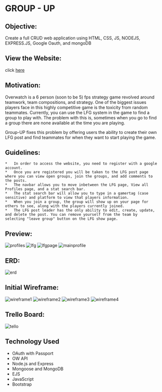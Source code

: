 # GROUP - UP

## Objective:


Create a full CRUD web application using HTML, CSS, JS, NODEJS, EXPRESS.JS, Google Oauth, and mongoDB


## View the Website:


click [here](https://ow-group-up.herokuapp.com/)


## Motivation:


Overwatch is a 6 person (soon to be 5) fps strategy game revolved around teamwork, team compositions, and strategy. One of the biggest issues players face in this highly competitive game is the toxicity from random teammates. Currently, you can use the LFG system in the game to find a group to play with. The problem with this is, sometimes when you go to find a group there are none available at the time you are playing. 

Group-UP fixes this problem by offering users the ability to create their own LFG post and find teammates for when they want to start playing the game. 


## Guidelines:

    *   In order to access the website, you need to register with a google account.
    *   Once you are registered you will be taken to the LFG post page where you can view open groups, join the groups, and add comments to the posts.
    *   The navbar allows you to move inbetween the LFG page, View all Profiles page, and a stat search bar.
    *   The stat search bar will allow you to type in a gamertag (case sensitive) and platform to view that players information.
    *   When you join a group, the group will show up on your page for others to see, along with the players currently joined.
    *   The LFG post leader has the only ability to edit, create, update, and delete the post. You can remove yourself from the team by selecting "leave group" button on the LFG show page.

## Preview:

![profiles](/public/images/readme/allprofiles.PNG)
![lfg](/public/images/readme/lfg.png)
![lfgpage](/public/images/readme/lfgpage.png)
![mainprofile](/public/images/readme/mainprofile.png)

## ERD: 	
![erd](/public/images/readme/erd.png)

## Initial Wireframe:
![wireframe1](/public/images/readme/wireframe1.png)
![wireframe2](/public/images/readme/wireframe2.png)
![wireframe3](/public/images/readme/wireframe3.png)
![wireframe4](/public/images/readme/wireframe4.png)

## Trello Board: 
![tello](/public/images/readme/trello.png)

## Technology Used
* OAuth with Passport
* OW API
* Node.js and Express
* Mongoose and MongoDB
* EJS
* JavaScript
* Bootstrap